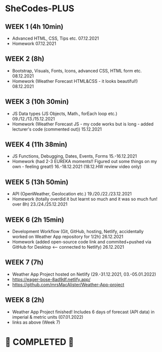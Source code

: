 # SheCodes-PLUS
## WEEK 1 (4h 10min)
* Advanced HTML, CSS, Tips etc. 07.12.2021
* Homework 07.12.2021

## WEEK 2 (8h)
* Bootstrap, Visuals, Fonts, Icons, advanced CSS, HTML form etc. 08.12.2021
* Homework (Weather Forecast HTML&CSS - it looks beautiful!) 08.12.2021

## WEEK 3 (10h 30min)
* JS Data types (JS Objects, Math., forEach loop etc.) 09./12./13./15.12.2021
* Homework (Weather Forecast JS - my code works but is long - added lecturer's code (commented out)) 15.12.2021

## WEEK 4 (11h 38min)
* JS Functions, Debugging, Dates, Events, Forms 15.-16.12.2021
* Homework (had 2-3 EUREKA moments!! Figured out some things on my own - feeling great!) 16.-18.12.2021 (18.12.HW review video only)

## WEEK 5 (13h 50min)
* API (OpenWeather, Geolocation etc.) 19./20./22./23.12.2021
* Homework (totally overdid it but learnt so much and it was so much fun! over 8h) 23./24./25.12.2021

## WEEK 6 (2h 15min)
* Development Workflow (Git, GitHub, hosting, Netlify, accidentally worked on Weather App repository for 1/2h) 26.12.2021
* Homework (added open-source code link and commited+pushed via GitHub for Desktop <-- connected to Netlify) 26.12.2021

## WEEK 7 (7h)
* Weather App Project hosted on Netlify (29.-31.12.2021, 03.-05.01.2022)
* https://eager-bose-8ad9df.netlify.app/
* https://github.com/mrsMacAlister/Weather-App-project

## WEEK 8 (2h)
* Weather App Project finished! Includes 6 days of forecast (API data) in imperial & metric units (07.01.2022)
* links as above (Week 7)

# 🎉 COMPLETED 🎉
